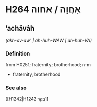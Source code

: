 # H264 אַחֲוָה / אחוה

## ʼachăvâh

_(akh-av-aw' | ah-huh-WAW | ah-huh-VA)_

### Definition

from H0251; fraternity; brotherhood; n-m

- fraternity, brotherhood

### See also

[[H1242|H1242 בקר]]
